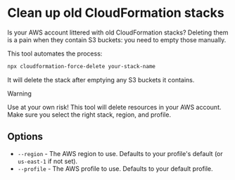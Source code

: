 # Clean up old CloudFormation stacks

Is your AWS account littered with old CloudFormation stacks? Deleting them is a pain when they contain S3 buckets: you need to empty those manually.

This tool automates the process:

```sh
npx cloudformation-force-delete your-stack-name
```

It will delete the stack after emptying any S3 buckets it contains.

> [!WARNING]
> Use at your own risk! This tool will delete resources in your AWS account. Make sure you select the right stack, region, and profile.

## Options

- `--region` - The AWS region to use. Defaults to your profile's default (or `us-east-1` if not set).
- `--profile` - The AWS profile to use. Defaults to your default profile.
